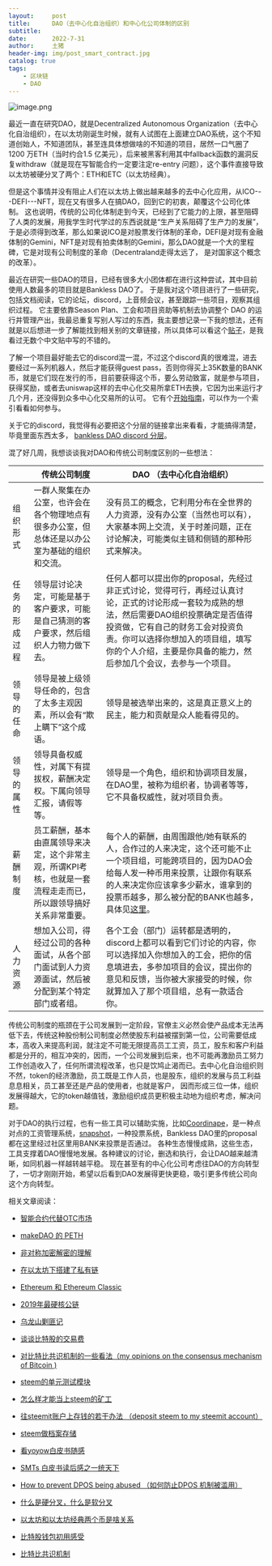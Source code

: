 ```yaml
---
layout:     post
title:      DAO（去中心化自治组织）和中心化公司体制的区别
subtitle:   
date:       2022-7-31
author:     土猪
header-img: img/post_smart_contract.jpg
catalog: true
tags:
    - 区块链
    - DAO
---
```




![image.png](https://images.hive.blog/DQmY8oa8geQyM2jPBYjsEeszRJ4phCaa3YgPEL4Qy1ddgWR/image.png)


最近一直在研究DAO，就是Decentralized Autonomous Organization（去中心化自治组织），在以太坊刚诞生时候，就有人试图在上面建立DAO系统，这个不知道创始人，不知道团队，甚至连具体想做啥的不知道的项目，居然一口气圈了1200 万ETH（当时约合1.5 亿美元），后来被黑客利用其中fallback函数的漏洞反复withdraw（就是现在写智能合约一定要注定re-entry 问题），这个事件直接导致以太坊被硬分叉了两个：ETH和ETC（以太坊经典）。  



但是这个事情并没有阻止人们在以太坊上做出越来越多的去中心化应用，从ICO---DEFI---NFT，现在又有很多人在搞DAO，回到它的初衷，颠覆这个公司化体制。 这也说明，传统的公司化体制走到今天，已经到了它能力的上限，甚至阻碍了人类的发展，用我学生时代学过的东西说就是“生产关系阻碍了生产力的发展”，于是必须得到改革，那么如果说ICO是对股票发行体制的革命，DEFI是对现有金融体制的Gemini，NFT是对现有拍卖体制的Gemini，那么DAO就是一个大的里程碑，它是对现有公司制度的革命（Decentraland走得太远了， 是对国家这个概念的改革）。 



最近在研究一些DAO的项目，已经有很多大小团体都在进行这种尝试，其中目前使用人数最多的项目就是Bankless DAO了。 于是我对这个项目进行了一些研究，包括文档阅读，它的论坛，discord，上音频会议，甚至跟踪一些项目，观察其组织过程。 它主要依靠Season Plan、工会和项目资助等机制去协调整个 DAO 的运行并管理产出，我最忌重复写别人写过的东西，我主要想记录一下我的想法，还有就是以后想进一步了解能找到相关别的文章链接，所以具体可以看这个[贴子](https://www.bitpush.news/articles/1801117)，是我看过无数个中文贴中写的不错的。



了解一个项目最好能去它的discord混一混，不过这个discord真的很难混，进去要经过一系列机器人，然后才能获得guest pass，否则你得买上35K数量的BANK币，就是它们现在发行的币，目前要获得这个币，要么劳动致富，就是参与项目，获得奖励，或者去uniswap这样的去中心化交易所拿ETH去换，它因为出来运行才几个月，还没得到众多中心化交易所的认可。 它有个[开始指南](https://www.notion.so/Getting-Started-Cheat-Sheet-2521514971984ad4b440e00b3a7a6312)，可以作为一个索引看看如何参与。

 

关于它的discord，我觉得有必要把这个分层的链接拿出来看看，才能搞得清楚，毕竟里面东西太多， [bankless DAO discord 分层](https://www.notion.so/Discord-Channels-f7aaa690542942df8528ee7cc4e2ba67)。



混了好几周，我想谈谈我对DAO和传统公司制度区别的一些想法：

|                | 传统公司制度                                                 | DAO （去中心化自治组织）                                     |
| -------------- | ------------------------------------------------------------ | ------------------------------------------------------------ |
| 组织形式       | 一群人聚集在办公室，也许会在各个物理地点有很多办公室，但总体还是以办公室为基础的组织和交流。 | 没有员工的概念，它利用分布在全世界的人力资源，没有办公室（当然也可以有），大家基本网上交流，关于时差问题，正在讨论解决，可能类似主链和侧链的那种形式来解决。 |
| 任务的形成过程 | 领导层讨论决定，可能是基于客户要求，可能是自己猜测的客户要求，然后组织人力物力做下去。 | 任何人都可以提出你的proposal，先经过非正式讨论，觉得可行，再经过认真讨论，正式的讨论形成一套较为成熟的想法，然后需要DAO组织投票确定是否值得投资做，它有自己的财务工会对投资负责。你可以选择你想加入的项目组，填写你的个人介绍，主要是你具备的能力，然后参加几个会议，去参与一个项目。 |
| 领导的任命     | 领导是被上级领导任命的，包含了太多主观因素，所以会有“欺上瞒下”这个成语。 | 领导是被选举出来的，这是真正意义上的民主，能力和贡献是众人能看得见的。 |
| 领导的属性     | 领导具备权威性，对属下有提拔权，薪酬决定权。下属向领导汇报，请假等等。 | 领导是一个角色，组织和协调项目发展，在DAO里，被称为组织者，协调者等等，它不具备权威性，就对项目负责。 |
| 薪酬制度       | 员工薪酬，基本由直属领导来决定，这个非常主观，所谓KPI考核，也就是一套流程走走而已，所以跟领导搞好关系非常重要。 | 每个人的薪酬，由周围跟他/她有联系的人，合作过的人来决定，这个还可能不止一个项目组，可能跨项目的，因为DAO会给每人发一种币用来投票，让跟你有联系的人来决定你应该拿多少薪水，谁拿到的投票币越多，那么被分配的BANK也越多，具体见[这里](https://snapshot.org/#/banklessvault.eth/proposal/QmQX2DQcDTZzCpM6DTVNJutQJwWXtxJDTMpBoFjbnaM9i2)。 |
| 人力资源       | 想加入公司，得经过公司的各种面试，从各个部门面试到人力资源面试，然后被分配到某个特定部门或者组。 | 各个工会（部门）运转都是透明的，discord上都可以看到它们讨论的内容，你可以选择加入你想加入的工会，把你的信息填进去，多参加项目的会议，提出你的意见和反馈，当你被大家接受的时候，你就算加入了那个项目组，总有一款适合你。 |

传统公司制度的瓶颈在于公司发展到一定阶段，官僚主义必然会使产品成本无法再低下去，传统这种股份制公司制度必然使股东利益被摆到第一位，公司需要低成本，高收入来提高利润，就注定不可能无限提高员工工资，员工，股东和客户利益都是分开的，相互冲突的，因而，一个公司发展到后来，也不可能再激励员工努力工作创造收入了，任何所谓流程改革，也只是饮鸠止渴而已。去中心化自治组织则不然，token的经济激励，员工既是工作人员，也是股东，组织的发展与员工利益息息相关，员工甚至还是产品的使用者，也就是客户， 因而形成三位一体，组织发展得越大，它的token越值钱，激励组织成员更积极主动地为组织考虑，解决问题。



对于DAO的执行过程，也有一些工具可以辅助实施，比如[Coordinape](https://docs.coordinape.com/welcome/how_to_use_coordinape)，是一种点对点的工资管理系统，[snapshot](https://snapshot.org/#/banklessvault.eth)，一种投票系统，Bankless DAO里的proposal都在这里经过社区里用BANK来投票是否通过。 各种生态慢慢成熟，这些生态，工具支撑着DAO慢慢地发展。各种建议的讨论，删选和执行，会让DAO越来越清晰，如同机器一样越转越平稳。 现在甚至有的中心化公司考虑往DAO的方向转型了，一切才刚刚开始，希望以后看到DAO发展得更快更稳，吸引更多传统公司向这个方向转型。






相关文章阅读：

- [智能合约代替OTC市场](http://livinginau.life/2019/12/10/%E6%99%BA%E8%83%BD%E5%90%88%E7%BA%A6%E4%BB%A3%E6%9B%BFotc%E5%B8%82%E5%9C%BA/)

- 
  [makeDAO 的 PETH](http://livinginau.life/2019/11/16/makeDAO_peth/)

- 
  [非对称加密解密的理解](http://livinginau.life/2017/12/05/%E9%9D%9E%E5%AF%B9%E7%A7%B0%E5%8A%A0%E5%AF%86%E8%A7%A3%E5%AF%86%E7%9A%84%E7%90%86%E8%A7%A3/)

- 
  [在以太坊下搭建了私有链](http://livinginau.life/2017/12/05/%E5%9C%A8%E4%BB%A5%E5%A4%AA%E5%9D%8A%E4%B8%8B%E6%90%AD%E5%BB%BA%E4%BA%86%E7%A7%81%E6%9C%89%E9%93%BE/)

- 
  [Ethereum 和 Ethereum Classic](http://livinginau.life/2017/12/05/Ethereum-%E5%92%8C-Ethereum-Classic/)


- [2019年最硬核公链](http://livinginau.life/2020/01/12/%E8%B0%81%E6%98%AF2019%E5%B9%B4%E6%9C%80%E7%A1%AC%E6%A0%B8%E5%85%AC%E9%93%BE/)

- [乌龙山剿匪记](http://livinginau.life/2019/11/25/%E4%B9%8C%E9%BE%99%E5%B1%B1%E5%89%BF%E5%8C%AA%E8%AE%B0/)

- [谈谈比特股的交易费](http://livinginau.life/2019/11/16/bitshares-%E6%AF%94%E7%89%B9%E8%82%A1-%E7%9A%84%E4%BA%A4%E6%98%93%E8%B4%B9/)

- [对比特比共识机制的一些看法（my opinions on the consensus mechanism of Bitcoin )](http://livinginau.life/2019/03/05/%E5%AF%B9%E6%AF%94%E7%89%B9%E6%AF%94%E5%85%B1%E8%AF%86%E6%9C%BA%E5%88%B6%E7%9A%84%E4%B8%80%E4%BA%9B%E7%9C%8B%E6%B3%95/)

- [steem的单元测试模块](http://livinginau.life/2018/10/23/steem%E7%9A%84%E5%8D%95%E5%85%83%E6%B5%8B%E8%AF%95%E6%A8%A1%E5%9D%97/)

- [怎么样才能当上steem的矿工](http://livinginau.life/2018/10/20/%E6%80%8E%E4%B9%88%E6%A0%B7%E6%89%8D%E8%83%BD%E5%BD%93%E4%B8%8Asteem%E7%9A%84%E7%9F%BF%E5%B7%A5/)

- [往steemit账户上存钱的若干办法 （deposit steem to my steemit account）](http://livinginau.life/2018/10/20/%E5%BE%80steemit%E8%B4%A6%E6%88%B7%E4%B8%8A%E5%AD%98%E9%92%B1%E7%9A%84%E8%8B%A5%E5%B9%B2%E5%8A%9E%E6%B3%95/)

- [steem做档案存储](http://livinginau.life/2018/10/20/steem-%E5%81%9A%E6%A1%A3%E6%A1%88%E5%AD%98%E5%82%A8/)

- [看yoyow白皮书随感](http://livinginau.life/2018/01/16/%E7%9C%8Byoyow%E7%99%BD%E7%9A%AE%E4%B9%A6%E9%9A%8F%E6%84%9F/)

- [SMTs 白皮书读后感之一统天下](http://livinginau.life/2017/12/06/SMTs-%E7%99%BD%E7%9A%AE%E4%B9%A6%E8%AF%BB%E5%90%8E%E6%84%9F%E4%B9%8B%E4%B8%80%E7%BB%9F%E5%A4%A9%E4%B8%8B/)

- [How to prevent DPOS being abused （如何防止DPOS 机制被滥用）](http://livinginau.life/2017/12/05/%E5%A6%82%E4%BD%95%E9%98%B2%E6%AD%A2DPOS-%E6%9C%BA%E5%88%B6%E8%A2%AB%E6%BB%A5%E7%94%A8/)

- [什么是硬分叉，什么是软分叉](http://livinginau.life/2017/12/05/%E4%BB%80%E4%B9%88%E6%98%AF%E7%A1%AC%E5%88%86%E5%8F%89-%E4%BB%80%E4%B9%88%E6%98%AF%E8%BD%AF%E5%88%86%E5%8F%89/)

- [以太坊和以太坊经典两个币是啥关系](http://livinginau.life/2017/12/05/Ethereum-%E5%92%8C-Ethereum-Classic/)

- [比特股钱包初用感受](http://livinginau.life/2017/12/05/BTS%E5%88%9D%E7%94%A8%E6%84%9F%E5%8F%97/)

- [比特比共识机制](http://livinginau.life/2019/03/05/%E5%AF%B9%E6%AF%94%E7%89%B9%E6%AF%94%E5%85%B1%E8%AF%86%E6%9C%BA%E5%88%B6%E7%9A%84%E4%B8%80%E4%BA%9B%E7%9C%8B%E6%B3%95/)
